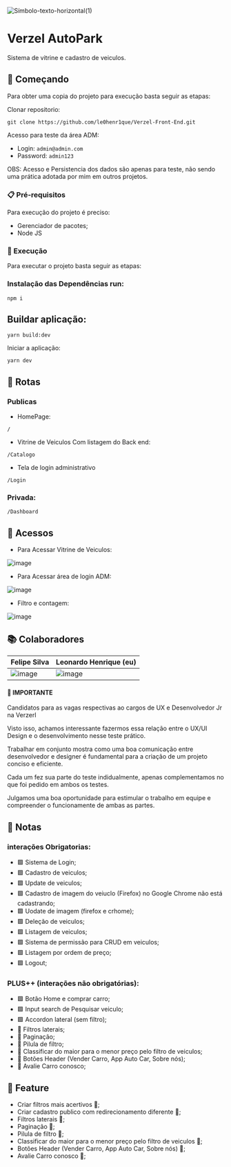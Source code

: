 ![Símbolo-texto-horizontal(1)](https://user-images.githubusercontent.com/68018921/199128538-76654f75-afe5-4906-a9c4-f47a7fa48bd5.png)
# Verzel AutoPark 


Sistema de vitrine e cadastro de veiculos.

## 🚀 Começando

Para obter uma copia do projeto para execução basta seguir as etapas:

Clonar repositorio:

```
git clone https://github.com/le0henr1que/Verzel-Front-End.git
```

Acesso para teste da área ADM:

* Login: `admin@admin.com`
* Password: `admin123`

OBS: Acesso e Persistencia dos dados são apenas para teste, não sendo uma prática adotada por mim em outros projetos.

### 📋 Pré-requisitos

Para execução do projeto é preciso:

* Gerenciador de pacotes;
* Node JS


### 🔧 Execução

Para executar o projeto basta seguir as etapas:



### Instalação das Dependências run:

```
npm i
```



## Buildar aplicação:
```
yarn build:dev
```

Iniciar a aplicação:

```
yarn dev
```

## 🏁 Rotas

### Publicas 

* HomePage:
```
/
```

* Vitrine de Veiculos Com listagem do Back end:

```
/Catalogo
```
* Tela de login administrativo
```
/Login
```

### Privada:

```
/Dashboard
```

## 🏃 Acessos

* Para Acessar Vitrine de Veiculos:

![image](https://user-images.githubusercontent.com/68018921/199551931-47ce6ea0-e90c-4554-ba65-c2b8a6ed5ef1.png)

* Para Acessar área de login ADM:

![image](https://user-images.githubusercontent.com/68018921/199550731-b402cf04-3724-4acb-8b11-650f94933c8a.png)

* Filtro e contagem:

![image](https://user-images.githubusercontent.com/68018921/199551344-1425b2c1-dcc4-46fc-88c3-a12f77c97661.png)


## 📚 Colaboradores


| Felipe Silva  | Leonardo Henrique (eu) |
| ------------- | ------------- |
| ![image](https://user-images.githubusercontent.com/68018921/199553661-8fa0ca98-20f4-4f01-bb0d-7be82e43d61f.png) | ![image](https://user-images.githubusercontent.com/68018921/199553778-7a1e236b-d573-4563-b1ea-c16cb9b1ff7d.png)  |



#### 📄 IMPORTANTE

Candidatos para as vagas respectivas ao cargos de UX e Desenvolvedor Jr na Verzerl

Visto isso, achamos interessante fazermos essa relação entre o UX/UI Design e o desenvolvimento nesse teste prático.

Trabalhar em conjunto mostra como uma boa comunicação entre desenvolvedor e designer é fundamental para a criação de um projeto conciso e eficiente.

Cada um fez sua parte do teste indidualmente, apenas complementamos no que foi pedido em ambos os testes.

Julgamos uma boa oportunidade para estimular o trabalho em equipe e compreender o funcionamente de ambas as partes.


## 📄 Notas

 ### interações Obrigatorias:
  
  * 🟩 Sistema de Login;
  * 🟩 Cadastro de veiculos;
  * 🟩 Update de veiculos;
  * 🟩 Cadastro de imagem do veiuclo (Firefox) no Google Chrome não está cadastrando;
  * 🟩 Uodate de imagem (firefox e crhome);
  * 🟩 Deleção de veiculos;
  * 🟩 Listagem de veiculos;
  * 🟩 Sistema de permissão para CRUD em veiculos;
  * 🟩 Listagem por ordem de preço;
  * 🟩 Logout;
  
 ### PLUS++ (interações não obrigatórias): 
 
  * 🟩 Botão Home e comprar carro;
  * 🟩 Input search de Pesquisar veiculo;
  * 🟩 Accordon lateral (sem filtro);
  * 🚫 Filtros laterais;
  * 🚫 Paginação;
  * 🚫 Pilula de filtro;
  * 🚫 Classificar do maior para o menor preço pelo filtro de veiculos;
  * 🚫 Botões Header (Vender Carro, App Auto Car, Sobre nós);
  * 🚫 Avalie Carro conosco;

## 🎁 Feature

* Criar filtros mais acertivos 📢;
* Criar cadastro publico com redirecionamento diferente 📢;
* Filtros laterais 📢;
* Paginação 📢;
* Pilula de filtro 📢;
* Classificar do maior para o menor preço pelo filtro de veiculos 📢; 
* Botões Header (Vender Carro, App Auto Car, Sobre nós) 📢;
* Avalie Carro conosco 📢;




